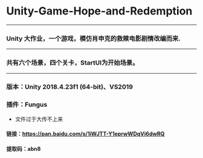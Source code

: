# Unity-Game-Hope-and-Redemption
------------------------------------------------------------
### Unity 大作业，一个游戏，模仿肖申克的救赎电影剧情改编而来.
------------------------------------------------------------
### 共有六个场景，四个关卡，StartUI为开始场景。
------------------------------------------------------------
### 版本：Unity 2018.4.23f1 (64-bit)、VS2019
### 插件：Fungus
+ 文件过于大传不上来

#### 链接：https://pan.baidu.com/s/1iWJTT-Y1eprwWDqVi6dwRQ 
#### 提取码：abn8
